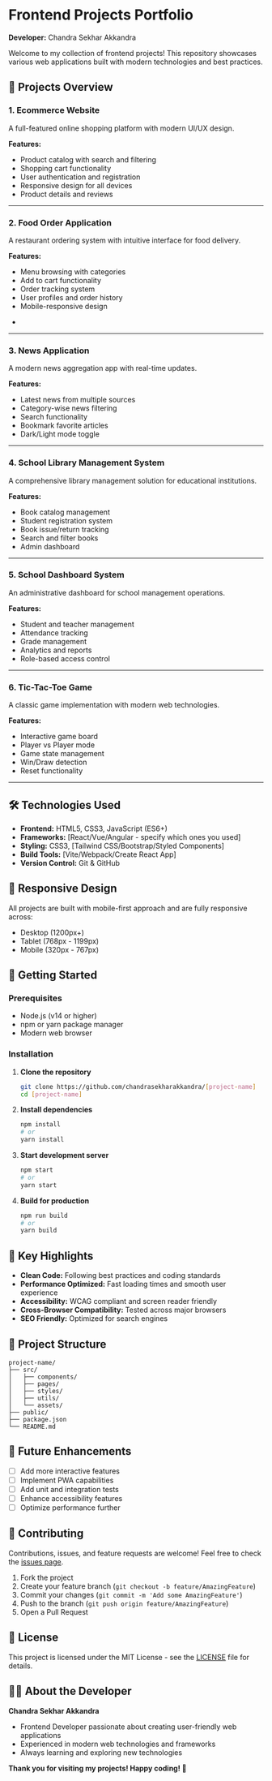 # Frontend Projects Portfolio

**Developer:** Chandra Sekhar Akkandra

Welcome to my collection of frontend projects! This repository showcases various web applications built with modern technologies and best practices.

## 🚀 Projects Overview

### 1. **Ecommerce Website**
A full-featured online shopping platform with modern UI/UX design.

**Features:**
- Product catalog with search and filtering
- Shopping cart functionality
- User authentication and registration
- Responsive design for all devices
- Product details and reviews

---

### 2. **Food Order Application**
A restaurant ordering system with intuitive interface for food delivery.

**Features:**
- Menu browsing with categories
- Add to cart functionality
- Order tracking system
- User profiles and order history
- Mobile-responsive design

*

---

### 3. **News Application**
A modern news aggregation app with real-time updates.

**Features:**
- Latest news from multiple sources
- Category-wise news filtering
- Search functionality
- Bookmark favorite articles
- Dark/Light mode toggle


---

### 4. **School Library Management System**
A comprehensive library management solution for educational institutions.

**Features:**
- Book catalog management
- Student registration system
- Book issue/return tracking
- Search and filter books
- Admin dashboard


---

### 5. **School Dashboard System**
An administrative dashboard for school management operations.

**Features:**
- Student and teacher management
- Attendance tracking
- Grade management
- Analytics and reports
- Role-based access control



---

### 6. **Tic-Tac-Toe Game**
A classic game implementation with modern web technologies.

**Features:**
- Interactive game board
- Player vs Player mode
- Game state management
- Win/Draw detection
- Reset functionality



---

## 🛠️ Technologies Used

- **Frontend:** HTML5, CSS3, JavaScript (ES6+)
- **Frameworks:** [React/Vue/Angular - specify which ones you used]
- **Styling:** CSS3, [Tailwind CSS/Bootstrap/Styled Components]
- **Build Tools:** [Vite/Webpack/Create React App]
- **Version Control:** Git & GitHub

## 📱 Responsive Design

All projects are built with mobile-first approach and are fully responsive across:
- Desktop (1200px+)
- Tablet (768px - 1199px)
- Mobile (320px - 767px)

## 🚀 Getting Started

### Prerequisites
- Node.js (v14 or higher)
- npm or yarn package manager
- Modern web browser

### Installation

1. **Clone the repository**
   ```bash
   git clone https://github.com/chandrasekharakkandra/[project-name]
   cd [project-name]
   ```

2. **Install dependencies**
   ```bash
   npm install
   # or
   yarn install
   ```

3. **Start development server**
   ```bash
   npm start
   # or
   yarn start
   ```

4. **Build for production**
   ```bash
   npm run build
   # or
   yarn build
   ```

## 🌟 Key Highlights

- **Clean Code:** Following best practices and coding standards
- **Performance Optimized:** Fast loading times and smooth user experience
- **Accessibility:** WCAG compliant and screen reader friendly
- **Cross-Browser Compatibility:** Tested across major browsers
- **SEO Friendly:** Optimized for search engines

## 📂 Project Structure

```
project-name/
├── src/
│   ├── components/
│   ├── pages/
│   ├── styles/
│   ├── utils/
│   └── assets/
├── public/
├── package.json
└── README.md
```

## 🎯 Future Enhancements

- [ ] Add more interactive features
- [ ] Implement PWA capabilities
- [ ] Add unit and integration tests
- [ ] Enhance accessibility features
- [ ] Optimize performance further

## 🤝 Contributing

Contributions, issues, and feature requests are welcome! Feel free to check the [issues page](../../issues).

1. Fork the project
2. Create your feature branch (`git checkout -b feature/AmazingFeature`)
3. Commit your changes (`git commit -m 'Add some AmazingFeature'`)
4. Push to the branch (`git push origin feature/AmazingFeature`)
5. Open a Pull Request

## 📄 License

This project is licensed under the MIT License - see the [LICENSE](LICENSE) file for details.

## 👨‍💻 About the Developer

**Chandra Sekhar Akkandra**
- Frontend Developer passionate about creating user-friendly web applications
- Experienced in modern web technologies and frameworks
- Always learning and exploring new technologies



**Thank you for visiting my projects! Happy coding! 🚀**
